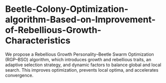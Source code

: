 # Beetle-Colony-Optimization-algorithm-Based-on-Improvement-of-Rebellious-Growth-Characteristics
We propose a Rebellious Growth Personality–Beetle Swarm Optimization (RGP–BSO) algorithm, which introduces growth and rebellious traits, an adaptive selection strategy, and dynamic factors to balance global and local search.  This improves optimization, prevents local optima, and accelerates convergence.
